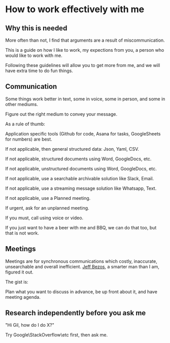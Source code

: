 # How to work effectively with me

## Why this is needed

More often than not, I find that arguments are a result of miscommunication.

This is a guide on how I like to work, my expections from you, a person who would like to work with me.

Following these guidelines will allow you to get more from me, and we will have extra time to do fun things.

## Communication

Some things work better in text, some in voice, some in person, and some in other mediums.

Figure out the right medium to convey your message.

As a rule of thumb:

Application specific tools (Github for code, Asana for tasks, GoogleSheets for numbers) are best.

If not applicable, then general structured data: Json, Yaml, CSV.

If not applicable, structured documents using Word, GoogleDocs, etc.

If not applicable, unstructured documents using Word, GoogleDocs, etc.

If not applicable, use a searchable archivable solution like Slack, Email.

If not applicable, use a streaming message solution like Whatsapp, Text.

If not applicable, use a Planned meeting.

If urgent, ask for an unplanned meeting.

If you must, call using voice or video.

If you just want to have a beer with me and BBQ, we can do that too, but that is not work.

## Meetings

Meetings are for synchronous communications which costly, inaccurate, unsearchable and overall inefficient.
[Jeff Bezos](https://www.thinkbusiness.ie/articles/jeff-bezos-rules-productive-meetings-amazon/), a smarter man than I am, figured it out.

The gist is:

Plan what you want to discuss in advance, be up front about it, and have meeting agenda.

## Research independently before you ask me

"Hi Gil, how do I do X?"

Try Google\StackOverflow\etc first, then ask me.



